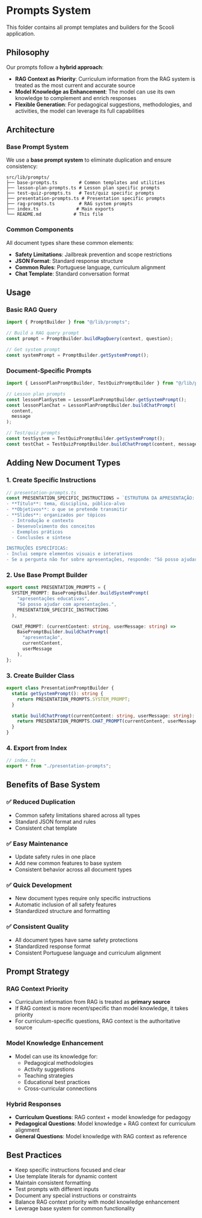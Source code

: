 # Prompts System

This folder contains all prompt templates and builders for the Scooli application.

## Philosophy

Our prompts follow a **hybrid approach**:

- **RAG Context as Priority**: Curriculum information from the RAG system is treated as the most current and accurate source
- **Model Knowledge as Enhancement**: The model can use its own knowledge to complement and enrich responses
- **Flexible Generation**: For pedagogical suggestions, methodologies, and activities, the model can leverage its full capabilities

## Architecture

### Base Prompt System

We use a **base prompt system** to eliminate duplication and ensure consistency:

```
src/lib/prompts/
├── base-prompts.ts        # Common templates and utilities
├── lesson-plan-prompts.ts # Lesson plan specific prompts
├── test-quiz-prompts.ts   # Test/quiz specific prompts
├── presentation-prompts.ts # Presentation specific prompts
├── rag-prompts.ts         # RAG system prompts
├── index.ts              # Main exports
└── README.md            # This file
```

### Common Components

All document types share these common elements:

- **Safety Limitations**: Jailbreak prevention and scope restrictions
- **JSON Format**: Standard response structure
- **Common Rules**: Portuguese language, curriculum alignment
- **Chat Template**: Standard conversation format

## Usage

### Basic RAG Query

```typescript
import { PromptBuilder } from "@/lib/prompts";

// Build a RAG query prompt
const prompt = PromptBuilder.buildRagQuery(context, question);

// Get system prompt
const systemPrompt = PromptBuilder.getSystemPrompt();
```

### Document-Specific Prompts

```typescript
import { LessonPlanPromptBuilder, TestQuizPromptBuilder } from "@/lib/prompts";

// Lesson plan prompts
const lessonPlanSystem = LessonPlanPromptBuilder.getSystemPrompt();
const lessonPlanChat = LessonPlanPromptBuilder.buildChatPrompt(
  content,
  message
);

// Test/quiz prompts
const testSystem = TestQuizPromptBuilder.getSystemPrompt();
const testChat = TestQuizPromptBuilder.buildChatPrompt(content, message);
```

## Adding New Document Types

### 1. Create Specific Instructions

```typescript
// presentation-prompts.ts
const PRESENTATION_SPECIFIC_INSTRUCTIONS = `ESTRUTURA DA APRESENTAÇÃO:
- **Título**: tema, disciplina, público-alvo
- **Objetivos**: o que se pretende transmitir
- **Slides**: organizados por tópicos
  - Introdução e contexto
  - Desenvolvimento dos conceitos
  - Exemplos práticos
  - Conclusões e síntese

INSTRUÇÕES ESPECÍFICAS:
- Inclui sempre elementos visuais e interativos
- Se a pergunta não for sobre apresentações, responde: "Só posso ajudar com apresentações."`;
```

### 2. Use Base Prompt Builder

```typescript
export const PRESENTATION_PROMPTS = {
  SYSTEM_PROMPT: BasePromptBuilder.buildSystemPrompt(
    "apresentações educativas",
    "Só posso ajudar com apresentações.",
    PRESENTATION_SPECIFIC_INSTRUCTIONS
  ),

  CHAT_PROMPT: (currentContent: string, userMessage: string) =>
    BasePromptBuilder.buildChatPrompt(
      "apresentação",
      currentContent,
      userMessage
    ),
};
```

### 3. Create Builder Class

```typescript
export class PresentationPromptBuilder {
  static getSystemPrompt(): string {
    return PRESENTATION_PROMPTS.SYSTEM_PROMPT;
  }

  static buildChatPrompt(currentContent: string, userMessage: string): string {
    return PRESENTATION_PROMPTS.CHAT_PROMPT(currentContent, userMessage);
  }
}
```

### 4. Export from Index

```typescript
// index.ts
export * from "./presentation-prompts";
```

## Benefits of Base System

### ✅ **Reduced Duplication**

- Common safety limitations shared across all types
- Standard JSON format and rules
- Consistent chat template

### ✅ **Easy Maintenance**

- Update safety rules in one place
- Add new common features to base system
- Consistent behavior across all document types

### ✅ **Quick Development**

- New document types require only specific instructions
- Automatic inclusion of all safety features
- Standardized structure and formatting

### ✅ **Consistent Quality**

- All document types have same safety protections
- Standardized response format
- Consistent Portuguese language and curriculum alignment

## Prompt Strategy

### RAG Context Priority

- Curriculum information from RAG is treated as **primary source**
- If RAG context is more recent/specific than model knowledge, it takes priority
- For curriculum-specific questions, RAG context is the authoritative source

### Model Knowledge Enhancement

- Model can use its knowledge for:
  - Pedagogical methodologies
  - Activity suggestions
  - Teaching strategies
  - Educational best practices
  - Cross-curricular connections

### Hybrid Responses

- **Curriculum Questions**: RAG context + model knowledge for pedagogy
- **Pedagogical Questions**: Model knowledge + RAG context for curriculum alignment
- **General Questions**: Model knowledge with RAG context as reference

## Best Practices

- Keep specific instructions focused and clear
- Use template literals for dynamic content
- Maintain consistent formatting
- Test prompts with different inputs
- Document any special instructions or constraints
- Balance RAG context priority with model knowledge enhancement
- Leverage base system for common functionality
